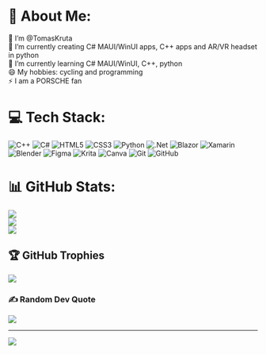 # 💫 About Me:
👋 I’m @TomasKruta<br>🤖 I’m currently creating C# MAUI/WinUI apps, C++ apps and AR/VR headset in python<br>🧐 I’m currently learning C# MAUI/WinUI, C++, python<br>😄 My hobbies: cycling and programming<br>⚡ I am a PORSCHE fan


# 💻 Tech Stack:
![C++](https://img.shields.io/badge/c++-%2300599C.svg?style=plastic&logo=c%2B%2B&logoColor=white) ![C#](https://img.shields.io/badge/c%23-%23239120.svg?style=plastic&logo=csharp&logoColor=white) ![HTML5](https://img.shields.io/badge/html5-%23E34F26.svg?style=plastic&logo=html5&logoColor=white) ![CSS3](https://img.shields.io/badge/css3-%231572B6.svg?style=plastic&logo=css3&logoColor=white) ![Python](https://img.shields.io/badge/python-3670A0?style=plastic&logo=python&logoColor=ffdd54) ![.Net](https://img.shields.io/badge/.NET-5C2D91?style=plastic&logo=.net&logoColor=white) ![Blazor](https://img.shields.io/badge/blazor-%235C2D91.svg?style=plastic&logo=blazor&logoColor=white) ![Xamarin](https://img.shields.io/badge/Xamarin-3199DC?style=plastic&logo=xamarin&logoColor=white) ![Blender](https://img.shields.io/badge/blender-%23F5792A.svg?style=plastic&logo=blender&logoColor=white) ![Figma](https://img.shields.io/badge/figma-%23F24E1E.svg?style=plastic&logo=figma&logoColor=white) ![Krita](https://img.shields.io/badge/Krita-203759?style=plastic&logo=krita&logoColor=EEF37B) ![Canva](https://img.shields.io/badge/Canva-%2300C4CC.svg?style=plastic&logo=Canva&logoColor=white) ![Git](https://img.shields.io/badge/git-%23F05033.svg?style=plastic&logo=git&logoColor=white) ![GitHub](https://img.shields.io/badge/github-%23121011.svg?style=plastic&logo=github&logoColor=white)
# 📊 GitHub Stats:
![](https://github-readme-stats.vercel.app/api?username=TomasKruta&theme=dark&hide_border=false&include_all_commits=false&count_private=true)<br/>
![](https://github-readme-streak-stats.herokuapp.com/?user=TomasKruta&theme=dark&hide_border=false)<br/>
![](https://github-readme-stats.vercel.app/api/top-langs/?username=TomasKruta&theme=dark&hide_border=false&include_all_commits=false&count_private=true&layout=compact)

## 🏆 GitHub Trophies
![](https://github-profile-trophy.vercel.app/?username=TomasKruta&theme=radical&no-frame=false&no-bg=true&margin-w=4)

### ✍️ Random Dev Quote
![](https://quotes-github-readme.vercel.app/api?type=horizontal&theme=radical)

---
[![](https://visitcount.itsvg.in/api?id=TomasKruta&icon=2&color=6)](https://visitcount.itsvg.in)

<!-- Proudly created with GPRM ( https://gprm.itsvg.in ) -->

<!---
TomasKruta/TomasKruta is a ✨ special ✨ repository because its `README.md` (this file) appears on your GitHub profile.
You can click the Preview link to take a look at your changes.
--->
